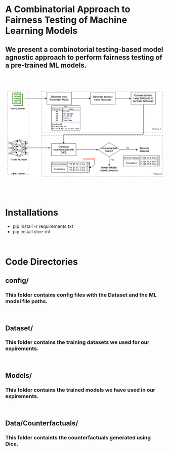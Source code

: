 # A Combinatorial Approach to Fairness Testing of Machine Learning Models

## We present a combinotorial testing-based model agnostic  approach to perform fairness testing of a pre-trained ML models. 

<br/><br/>

![Approach Diagram](/ApproachDiagram.png)

<br/><br/>

# Installations
* pip install -r requirements.txt
* pip install dice-ml

<br/>

# Code Directories

## config/
### This folder contains config files with the Dataset and the ML model file paths. 

<br/>

## Dataset/
### This folder contains the training datasets we used for our expirements. 

<br/>

## Models/
### This folder contains the trained models we have used in our expirements. 

<br/>

## Data/Counterfactuals/
### This folder containts the counterfactuals generated using Dice. 



